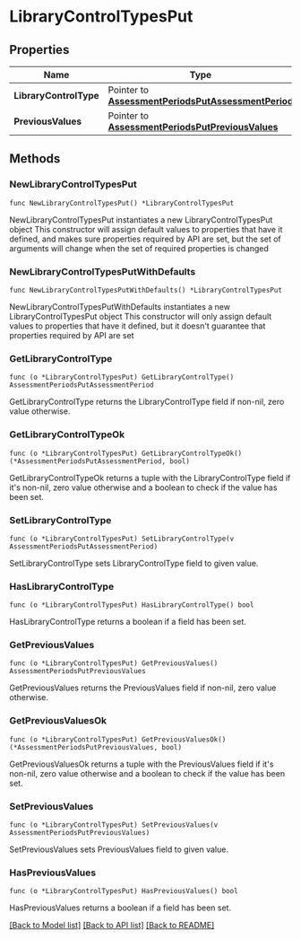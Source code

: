 # LibraryControlTypesPut

## Properties

Name | Type | Description | Notes
------------ | ------------- | ------------- | -------------
**LibraryControlType** | Pointer to [**AssessmentPeriodsPutAssessmentPeriod**](AssessmentPeriodsPutAssessmentPeriod.md) |  | [optional] 
**PreviousValues** | Pointer to [**AssessmentPeriodsPutPreviousValues**](AssessmentPeriodsPutPreviousValues.md) |  | [optional] 

## Methods

### NewLibraryControlTypesPut

`func NewLibraryControlTypesPut() *LibraryControlTypesPut`

NewLibraryControlTypesPut instantiates a new LibraryControlTypesPut object
This constructor will assign default values to properties that have it defined,
and makes sure properties required by API are set, but the set of arguments
will change when the set of required properties is changed

### NewLibraryControlTypesPutWithDefaults

`func NewLibraryControlTypesPutWithDefaults() *LibraryControlTypesPut`

NewLibraryControlTypesPutWithDefaults instantiates a new LibraryControlTypesPut object
This constructor will only assign default values to properties that have it defined,
but it doesn't guarantee that properties required by API are set

### GetLibraryControlType

`func (o *LibraryControlTypesPut) GetLibraryControlType() AssessmentPeriodsPutAssessmentPeriod`

GetLibraryControlType returns the LibraryControlType field if non-nil, zero value otherwise.

### GetLibraryControlTypeOk

`func (o *LibraryControlTypesPut) GetLibraryControlTypeOk() (*AssessmentPeriodsPutAssessmentPeriod, bool)`

GetLibraryControlTypeOk returns a tuple with the LibraryControlType field if it's non-nil, zero value otherwise
and a boolean to check if the value has been set.

### SetLibraryControlType

`func (o *LibraryControlTypesPut) SetLibraryControlType(v AssessmentPeriodsPutAssessmentPeriod)`

SetLibraryControlType sets LibraryControlType field to given value.

### HasLibraryControlType

`func (o *LibraryControlTypesPut) HasLibraryControlType() bool`

HasLibraryControlType returns a boolean if a field has been set.

### GetPreviousValues

`func (o *LibraryControlTypesPut) GetPreviousValues() AssessmentPeriodsPutPreviousValues`

GetPreviousValues returns the PreviousValues field if non-nil, zero value otherwise.

### GetPreviousValuesOk

`func (o *LibraryControlTypesPut) GetPreviousValuesOk() (*AssessmentPeriodsPutPreviousValues, bool)`

GetPreviousValuesOk returns a tuple with the PreviousValues field if it's non-nil, zero value otherwise
and a boolean to check if the value has been set.

### SetPreviousValues

`func (o *LibraryControlTypesPut) SetPreviousValues(v AssessmentPeriodsPutPreviousValues)`

SetPreviousValues sets PreviousValues field to given value.

### HasPreviousValues

`func (o *LibraryControlTypesPut) HasPreviousValues() bool`

HasPreviousValues returns a boolean if a field has been set.


[[Back to Model list]](../README.md#documentation-for-models) [[Back to API list]](../README.md#documentation-for-api-endpoints) [[Back to README]](../README.md)



